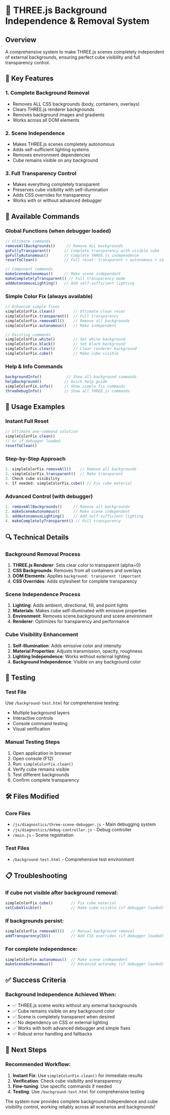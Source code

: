 # 🎯 THREE.js Background Independence & Removal System

## Overview
A comprehensive system to make THREE.js scenes completely independent of external backgrounds, ensuring perfect cube visibility and full transparency control.

## 🚀 Key Features

### 1. Complete Background Removal
- Removes ALL CSS backgrounds (body, containers, overlays)
- Clears THREE.js renderer backgrounds  
- Removes background images and gradients
- Works across all DOM elements

### 2. Scene Independence
- Makes THREE.js scenes completely autonomous
- Adds self-sufficient lighting systems
- Removes environment dependencies
- Cube remains visible on any background

### 3. Full Transparency Control
- Makes everything completely transparent
- Preserves cube visibility with self-illumination
- Adds CSS overrides for transparency
- Works with or without advanced debugger

## 🔧 Available Commands

### Global Functions (when debugger loaded)
```javascript
// Ultimate commands
removeAllBackgrounds()     // Remove ALL backgrounds
goFullyTransparent()      // Complete transparency with visible cube
goFullyAutonomous()       // Complete THREE.js independence  
resetToClean()            // Full reset: transparent + autonomous + self-illuminated

// Component commands
makeSceneAutonomous()     // Make scene independent
makeCompletelyTransparent() // Full transparency mode
addAutonomousLighting()   // Add self-sufficient lighting
```

### Simple Color Fix (always available)
```javascript
// Enhanced simple fixes
simpleColorFix.clean()        // Ultimate clean reset
simpleColorFix.transparent()  // Full transparency
simpleColorFix.removeAll()    // Remove all backgrounds
simpleColorFix.autonomous()   // Make independent

// Existing commands
simpleColorFix.white()        // Set white background
simpleColorFix.black()        // Set black background
simpleColorFix.clear()        // Clear renderer background
simpleColorFix.cube()         // Make cube visible
```

### Help & Info Commands
```javascript
backgroundInfo()           // Show all background commands
helpBackground()          // Quick help guide
simpleColorFix.info()     // Show simple fix commands
threeDebugInfo()          // Show all THREE.js commands
```

## 🎯 Usage Examples

### Instant Full Reset
```javascript
// Ultimate one-command solution
simpleColorFix.clean()
// or if debugger loaded:
resetToClean()
```

### Step-by-Step Approach
```javascript
1. simpleColorFix.removeAll()    // Remove all backgrounds
2. simpleColorFix.transparent()  // Make transparent
3. Check cube visibility
4. If needed: simpleColorFix.cube() // Fix cube material
```

### Advanced Control (with debugger)
```javascript
1. removeAllBackgrounds()     // Remove all backgrounds
2. makeSceneAutonomous()      // Make scene independent
3. addAutonomousLighting()    // Add self-sufficient lighting
4. makeCompletelyTransparent() // Full transparency
```

## 🔍 Technical Details

### Background Removal Process
1. **THREE.js Renderer**: Sets clear color to transparent (alpha=0)
2. **CSS Backgrounds**: Removes from all containers and overlays  
3. **DOM Elements**: Applies `background: transparent !important`
4. **CSS Overrides**: Adds stylesheet for complete transparency

### Scene Independence Process  
1. **Lighting**: Adds ambient, directional, fill, and point lights
2. **Materials**: Makes cube self-illuminated with emissive properties
3. **Environment**: Removes scene.background and scene.environment
4. **Renderer**: Optimizes for transparency and performance

### Cube Visibility Enhancement
1. **Self-Illumination**: Adds emissive color and intensity
2. **Material Properties**: Adjusts transmission, opacity, roughness
3. **Lighting Independence**: Works without external lighting
4. **Background Independence**: Visible on any background color

## 🧪 Testing

### Test File
Use `/background-test.html` for comprehensive testing:
- Multiple background layers
- Interactive controls
- Console command testing
- Visual verification

### Manual Testing Steps
1. Open application in browser
2. Open console (F12)
3. Run: `simpleColorFix.clean()`
4. Verify cube remains visible
5. Test different backgrounds
6. Confirm complete transparency

## 🛠️ Files Modified

### Core Files
- `/js/diagnostics/three-scene-debugger.js` - Main debugging system
- `/js/diagnostics/debug-controller.js` - Debug controller
- `/main.js` - Scene registration

### Test Files  
- `/background-test.html` - Comprehensive test environment

## 📋 Troubleshooting

### If cube not visible after background removal:
```javascript
simpleColorFix.cube()        // Fix cube material
setCubeVisible()             // Make cube visible (if debugger loaded)
```

### If backgrounds persist:
```javascript
simpleColorFix.removeAll()   // Manual background removal
addTransparencyCSS()         // Add CSS overrides (if debugger loaded)
```

### For complete independence:
```javascript
simpleColorFix.autonomous()  // Make scene independent
makeSceneAutonomous()        // Advanced autonomy (if debugger loaded)
```

## ✅ Success Criteria

### Background Independence Achieved When:
- ✅ THREE.js scene works without any external backgrounds
- ✅ Cube remains visible on any background color  
- ✅ Scene is completely transparent when desired
- ✅ No dependency on CSS or external lighting
- ✅ Works with both advanced debugger and simple fixes
- ✅ Robust error handling and fallbacks

## 🎯 Next Steps

### Recommended Workflow:
1. **Instant Fix**: Use `simpleColorFix.clean()` for immediate results
2. **Verification**: Check cube visibility and transparency
3. **Fine-tuning**: Use specific commands if needed
4. **Testing**: Use `/background-test.html` for comprehensive testing

The system now provides complete background independence and cube visibility control, working reliably across all scenarios and backgrounds!
